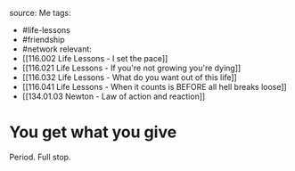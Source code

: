 source: Me
tags:
- #life-lessons 
- #friendship 
- #network
relevant:
- [[116.002 Life Lessons - I set the pace]]
- [[116.021 Life Lessons - If you're not growing you're dying]]
- [[116.032 Life Lessons - What do you want out of this life]]
- [[116.041 Life Lessons - When it counts is BEFORE all hell breaks loose]]
- [[134.01.03 Newton - Law of action and reaction]]

# You get what you give

Period. Full stop.